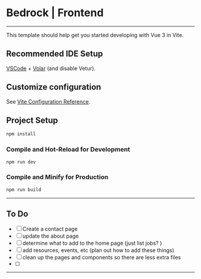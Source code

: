 # Bedrock | Frontend

---


This template should help get you started developing with Vue 3 in Vite.

## Recommended IDE Setup

[VSCode](https://code.visualstudio.com/) + [Volar](https://marketplace.visualstudio.com/items?itemName=Vue.volar) (and disable Vetur).

## Customize configuration

See [Vite Configuration Reference](https://vite.dev/config/).

## Project Setup

```sh
npm install
```

### Compile and Hot-Reload for Development

```sh
npm run dev
```

### Compile and Minify for Production

```sh
npm run build
```


---

## To Do

- [ ] Create a contact page
- [ ] update the about page
- [ ] determine what to add to the home page (just list jobs? )
- [ ] add resources, events, etc (plan out how to add these things)
- [ ] clean up the pages and components so there are less extra files
- [ ]


---
